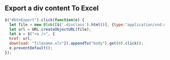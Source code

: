 ## Export a div content To Excel

```javascript
$("#btnExport").click(function(e) {
  let file = new Blob([$('.divclass').html()], {type:"application/vnd.ms-excel"});
  let url = URL.createObjectURL(file);
  let a = $("<a />", {
  href: url,
  download: "filename.xls"}).appendTo("body").get(0).click();
  e.preventDefault();
});
```

